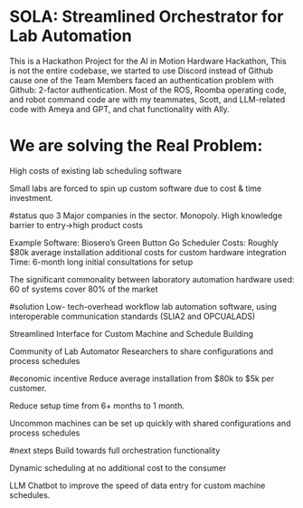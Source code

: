 # SOLA: Streamlined Orchestrator for Lab Automation

This is a Hackathon Project for the AI in Motion Hardware Hackathon, This is not the entire codebase, we started to use Discord instead of Github cause one of the Team Members faced an authentication problem with Github: 2-factor authentication. 
Most of the ROS, Roomba operating code, and robot command code are with my teammates, Scott, and LLM-related code with Ameya and GPT, and chat functionality with Ally.



# We are solving the Real Problem: 
High costs of existing lab scheduling software 

Small labs are forced to spin up custom software due to cost & time investment.


#status quo
3 Major companies in the sector. Monopoly.
High knowledge barrier to entry->high product costs

Example Software:
Biosero’s Green Button Go Scheduler 
Costs:
Roughly $80k average installation
additional costs for custom hardware integration
Time:
6-month long initial consultations for setup


The significant commonality between laboratory automation hardware used: 60 of systems cover 80% of the market


#solution
Low- tech-overhead workflow lab automation software, using interoperable communication standards (SLIA2 and OPCUALADS)

Streamlined Interface for Custom Machine and Schedule Building

Community of Lab Automator Researchers to share configurations and process schedules


#economic incentive
Reduce average installation from $80k to $5k per customer.

Reduce setup time from 6+ months to 1 month.

Uncommon machines can be set up quickly with  shared configurations and process schedules

#next steps
Build towards full orchestration functionality

Dynamic scheduling at no additional cost to the consumer

LLM Chatbot to improve the speed of data entry for custom machine schedules.


